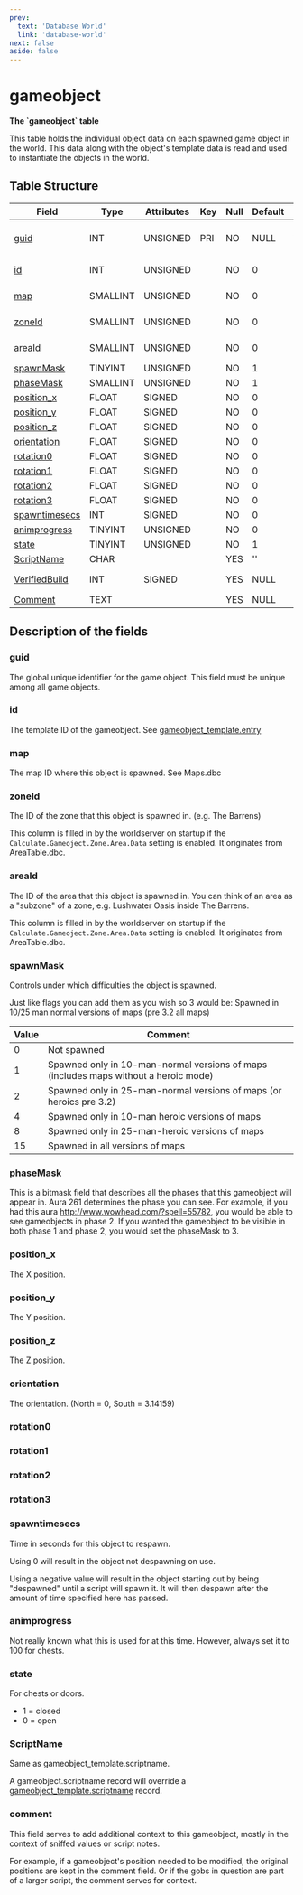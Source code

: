 ```yaml
---
prev:
  text: 'Database World'
  link: 'database-world'
next: false
aside: false
---
```


# gameobject

**The \`gameobject\` table**

This table holds the individual object data on each spawned game object in the world. This data along with the object's template data is read and used to instantiate the objects in the world.

## Table Structure

| Field               | Type     | Attributes | Key | Null | Default | Extra          | Comment                  |
| ------------------- | -------- | ---------- | --- | ---- | ------- | -------------- | ------------------------ |
| [guid][1]           | INT      | UNSIGNED   | PRI | NO   | NULL    | Auto increment | Global Unique Identifier |
| [id][2]             | INT      | UNSIGNED   |     | NO   | 0       |                | Gameobject Identifier    |
| [map][3]            | SMALLINT | UNSIGNED   |     | NO   | 0       |                | Map Identifier           |
| [zoneId][4]         | SMALLINT | UNSIGNED   |     | NO   | 0       |                | Zone Identifier          |
| [areaId][5]         | SMALLINT | UNSIGNED   |     | NO   | 0       |                | Area Identifier          |
| [spawnMask][6]      | TINYINT  | UNSIGNED   |     | NO   | 1       |                |                          |
| [phaseMask][7]      | SMALLINT | UNSIGNED   |     | NO   | 1       |                |                          |
| [position_x][8]     | FLOAT    | SIGNED     |     | NO   | 0       |                |                          |
| [position_y][9]     | FLOAT    | SIGNED     |     | NO   | 0       |                |                          |
| [position_z][10]    | FLOAT    | SIGNED     |     | NO   | 0       |                |                          |
| [orientation][11]   | FLOAT    | SIGNED     |     | NO   | 0       |                |                          |
| [rotation0][12]     | FLOAT    | SIGNED     |     | NO   | 0       |                |                          |
| [rotation1][13]     | FLOAT    | SIGNED     |     | NO   | 0       |                |                          |
| [rotation2][14]     | FLOAT    | SIGNED     |     | NO   | 0       |                |                          |
| [rotation3][15]     | FLOAT    | SIGNED     |     | NO   | 0       |                |                          |
| [spawntimesecs][16] | INT      | SIGNED     |     | NO   | 0       |                |                          |
| [animprogress][17]  | TINYINT  | UNSIGNED   |     | NO   | 0       |                |                          |
| [state][18]         | TINYINT  | UNSIGNED   |     | NO   | 1       |                |                          |
| [ScriptName][19]    | CHAR     |            |     | YES  | ''      |                |                          |
| [VerifiedBuild][20] | INT      | SIGNED     |     | YES  | NULL    |                | Not used by the core.    |
| [Comment][21]       | TEXT     |            |     | YES  | NULL    |                |                          |

[1]: #guid
[2]: #id
[3]: #map
[4]: #zoneId
[5]: #areaId
[6]: #spawnmask
[7]: #phasemask
[8]: #position_x
[9]: #position_y
[10]: #position_z
[11]: #orientation
[12]: #rotation0
[13]: #rotation1
[14]: #rotation2
[15]: #rotation3
[16]: #spawntimesecs
[17]: #animprogress
[18]: #state
[19]: #scriptname
[20]: #verifiedbuild
[21]: #comment

## Description of the fields

### guid

The global unique identifier for the game object. This field must be unique among all game objects.

### id

The template ID of the gameobject. See [gameobject_template.entry](gameobject-template#entry)

### map

The map ID where this object is spawned. See Maps.dbc

### zoneId

The ID of the zone that this object is spawned in. (e.g. The Barrens)

This column is filled in by the worldserver on startup if the `Calculate.Gameoject.Zone.Area.Data` setting is enabled. It originates from AreaTable.dbc.

### areaId

The ID of the area that this object is spawned in. You can think of an area as a "subzone" of a zone, e.g. Lushwater Oasis inside The Barrens. 

This column is filled in by the worldserver on startup if the `Calculate.Gameoject.Zone.Area.Data` setting is enabled. It originates from AreaTable.dbc.

### spawnMask

Controls under which difficulties the object is spawned.

Just like flags you can add them as you wish so 3 would be: Spawned in 10/25 man normal versions of maps (pre 3.2 all maps)

| Value | Comment                                                                              |
| ----- | ------------------------------------------------------------------------------------ |
| 0     | Not spawned                                                                          |
| 1     | Spawned only in 10-man-normal versions of maps (includes maps without a heroic mode) |
| 2     | Spawned only in 25-man-normal versions of maps (or heroics pre 3.2)                  |
| 4     | Spawned only in 10-man heroic versions of maps                                       |
| 8     | Spawned only in 25-man-heroic versions of maps                                       |
| 15    | Spawned in all versions of maps                                                      |

### phaseMask

This is a bitmask field that describes all the phases that this gameobject will appear in. Aura 261 determines the phase you can see. For example, if you had this aura <http://www.wowhead.com/?spell=55782>, you would be able to see gameobjects in phase 2. If you wanted the gameobject to be visible in both phase 1 and phase 2, you would set the phaseMask to 3.

### position_x

The X position.

### position_y

The Y position.

### position_z

The Z position.

### orientation

The orientation. (North = 0, South = 3.14159)

### rotation0

### rotation1

### rotation2

### rotation3

### spawntimesecs

Time in seconds for this object to respawn.

Using 0 will result in the object not despawning on use.

Using a negative value will result in the object starting out by being "despawned" until a script will spawn it. It will then despawn after the amount of time specified here has passed.

### animprogress

Not really known what this is used for at this time. However, always set it to 100 for chests.

### state

For chests or doors.

- 1 = closed
- 0 = open

### ScriptName

Same as gameobject_template.scriptname.

A gameobject.scriptname record will override a [gameobject_template.scriptname](gameobject-template#gameobject-template-scriptname) record.

<!--@include: ./verified-build.md-->

### comment

This field serves to add additional context to this gameobject, mostly in the context of sniffed values or script notes.

For example, if a gameobject's position needed to be modified, the original positions are kept in the comment field. Or if the gobs in question are part of a larger script, the comment serves for context.
